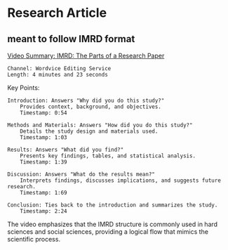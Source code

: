 # Research Article
## meant to follow IMRD format

[Video Summary: IMRD: The Parts of a Research Paper](https://youtu.be/aO6ipI-d2fw)

    Channel: Wordvice Editing Service
    Length: 4 minutes and 23 seconds

Key Points:

    Introduction: Answers "Why did you do this study?"
        Provides context, background, and objectives.
        Timestamp: 0:54

    Methods and Materials: Answers "How did you do this study?"
        Details the study design and materials used.
        Timestamp: 1:03

    Results: Answers "What did you find?"
        Presents key findings, tables, and statistical analysis.
        Timestamp: 1:39

    Discussion: Answers "What do the results mean?"
        Interprets findings, discusses implications, and suggests future research.
        Timestamp: 1:69

    Conclusion: Ties back to the introduction and summarizes the study.
        Timestamp: 2:24

The video emphasizes that the IMRD structure is commonly used in hard sciences and social sciences, providing a logical flow that mimics the scientific process.
